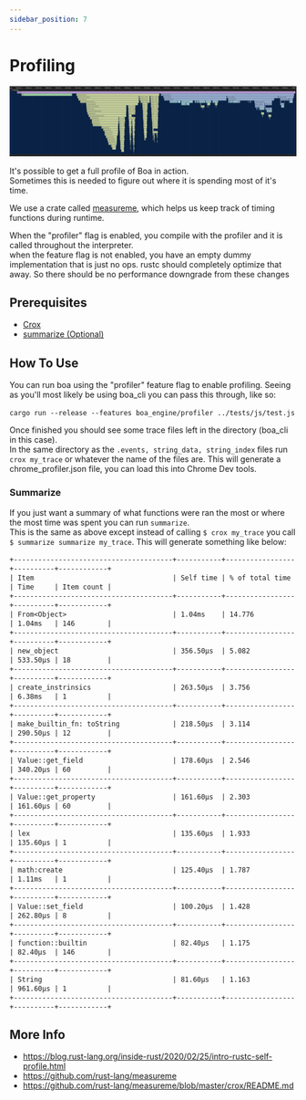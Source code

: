 ```yaml
---
sidebar_position: 7
---
```


# Profiling

![Example](../static/doc-img/profiler.png)

It's possible to get a full profile of Boa in action.  
Sometimes this is needed to figure out where it is spending most of it's time.

We use a crate called [measureme](https://github.com/rust-lang/measureme), which helps us keep track of timing functions during runtime.

When the "profiler" flag is enabled, you compile with the profiler and it is called throughout the interpreter.  
when the feature flag is not enabled, you have an empty dummy implementation that is just no ops. rustc should completely optimize that away. So there should be no performance downgrade from these changes

## Prerequisites

- [Crox](https://github.com/rust-lang/measureme/blob/master/crox/README.md)
- [summarize (Optional)](https://github.com/rust-lang/measureme/blob/master/summarize/README.md)

## How To Use

You can run boa using the "profiler" feature flag to enable profiling. Seeing as you'll most likely be using boa_cli you can pass this through, like so:

`cargo run --release --features boa_engine/profiler ../tests/js/test.js`

Once finished you should see some trace files left in the directory (boa_cli in this case).  
In the same directory as the `.events, string_data, string_index` files run `crox my_trace` or whatever the name of the files are. This will generate a chrome_profiler.json file, you can load this into Chrome Dev tools.

### Summarize

If you just want a summary of what functions were ran the most or where the most time was spent you can run `summarize`.  
This is the same as above except instead of calling `$ crox my_trace` you call `$ summarize summarize my_trace`. This will generate something like below:

```
+---------------------------------------+-----------+-----------------+----------+------------+
| Item                                  | Self time | % of total time | Time     | Item count |
+---------------------------------------+-----------+-----------------+----------+------------+
| From<Object>                          | 1.04ms    | 14.776          | 1.04ms   | 146        |
+---------------------------------------+-----------+-----------------+----------+------------+
| new_object                            | 356.50µs  | 5.082           | 533.50µs | 18         |
+---------------------------------------+-----------+-----------------+----------+------------+
| create_instrinsics                    | 263.50µs  | 3.756           | 6.38ms   | 1          |
+---------------------------------------+-----------+-----------------+----------+------------+
| make_builtin_fn: toString             | 218.50µs  | 3.114           | 290.50µs | 12         |
+---------------------------------------+-----------+-----------------+----------+------------+
| Value::get_field                      | 178.60µs  | 2.546           | 340.20µs | 60         |
+---------------------------------------+-----------+-----------------+----------+------------+
| Value::get_property                   | 161.60µs  | 2.303           | 161.60µs | 60         |
+---------------------------------------+-----------+-----------------+----------+------------+
| lex                                   | 135.60µs  | 1.933           | 135.60µs | 1          |
+---------------------------------------+-----------+-----------------+----------+------------+
| math:create                           | 125.40µs  | 1.787           | 1.11ms   | 1          |
+---------------------------------------+-----------+-----------------+----------+------------+
| Value::set_field                      | 100.20µs  | 1.428           | 262.80µs | 8          |
+---------------------------------------+-----------+-----------------+----------+------------+
| function::builtin                     | 82.40µs   | 1.175           | 82.40µs  | 146        |
+---------------------------------------+-----------+-----------------+----------+------------+
| String                                | 81.60µs   | 1.163           | 961.60µs | 1          |
+---------------------------------------+-----------+-----------------+----------+------------+
```

## More Info

- https://blog.rust-lang.org/inside-rust/2020/02/25/intro-rustc-self-profile.html
- https://github.com/rust-lang/measureme
- https://github.com/rust-lang/measureme/blob/master/crox/README.md
